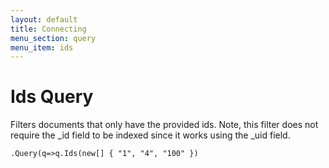 ```yaml
---
layout: default
title: Connecting
menu_section: query
menu_item: ids
---
```



# Ids Query

Filters documents that only have the provided ids. Note, this filter does not require the _id field to be indexed since it works using the _uid field.

	.Query(q=>q.Ids(new[] { "1", "4", "100" })

